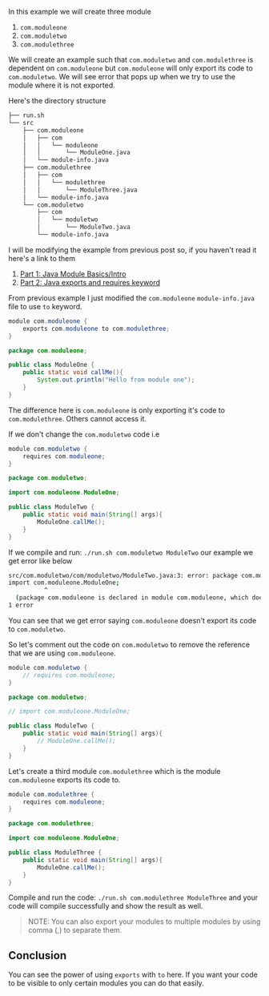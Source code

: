 In this example we will create three module
1. `com.moduleone`
2. `com.moduletwo`
3. `com.modulethree`

We will create an example such that `com.moduletwo` and `com.modulethree` is dependent on `com.moduleone` but `com.moduleone` will only export its code to `com.moduletwo`. We will see error that pops up when we try to use the module where it is not exported.

Here's the directory structure

```bash
├── run.sh
└── src
    ├── com.moduleone
    │   ├── com
    │   │   └── moduleone
    │   │       └── ModuleOne.java
    │   └── module-info.java
    ├── com.modulethree
    │   ├── com
    │   │   └── modulethree
    │   │       └── ModuleThree.java
    │   └── module-info.java
    └── com.moduletwo
        ├── com
        │   └── moduletwo
        │       └── ModuleTwo.java
        └── module-info.java
```
I will be modifying the example from previous post so, if you haven't read it here's a link to them
1. [Part 1: Java Module Basics/Intro](http://atuladhar-aman.github.io/java/2017/10/03/java-9-module-intro.html)
2. [Part 2: Java exports and requires keyword](http://atuladhar-aman.github.io/java/2017/10/04/java-9-exports-and-requires.html)


From previous example I just modified the `com.moduleone` `module-info.java` file to use `to` keyword.

```java
module com.moduleone {
    exports com.moduleone to com.modulethree;
}
```
```java
package com.moduleone;

public class ModuleOne {
    public static void callMe(){
        System.out.println("Hello from module one");
    }
}
```
The difference here is `com.moduleone` is only exporting it's code to `com.modulethree`. Others cannot access it.

If we don't change the `com.moduletwo` code i.e
```java
module com.moduletwo {
    requires com.moduleone;
}
```
```java
package com.moduletwo;

import com.moduleone.ModuleOne;

public class ModuleTwo {
    public static void main(String[] args){
        ModuleOne.callMe();
    }
}
```

If we compile and run: `./run.sh com.moduletwo ModuleTwo` our example we get error like below
```bash
src/com.moduletwo/com/moduletwo/ModuleTwo.java:3: error: package com.moduleone is not visible
import com.moduleone.ModuleOne;
          ^
  (package com.moduleone is declared in module com.moduleone, which does not export it to module com.moduletwo)
1 error
```
You can see that we get error saying `com.moduleone` doesn't export its code to `com.moduletwo`.

So let's comment out the code on `com.moduletwo` to remove the reference that we are using `com.moduleone`.
```java
module com.moduletwo {
    // requires com.moduleone;
}
```

```java
package com.moduletwo;

// import com.moduleone.ModuleOne;

public class ModuleTwo {
    public static void main(String[] args){
        // ModuleOne.callMe();
    }
}
```

Let's create a third module `com.modulethree` which is the module `com.moduleone` exports its code to.
```java
module com.modulethree {
    requires com.moduleone;
}
```
```java
package com.modulethree;

import com.moduleone.ModuleOne;

public class ModuleThree {
    public static void main(String[] args){
        ModuleOne.callMe();
    }
}
```
Compile and run the code: `./run.sh com.modulethree ModuleThree` and your code will compile successfully and show the result as well.

> NOTE: You can also export your modules to multiple modules by using comma (,) to separate them.

## **Conclusion**
You can see the power of using `exports` with `to` here. If you want your code to be visible to only certain modules you can do that easily.
